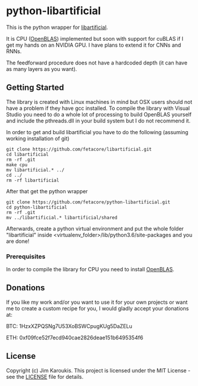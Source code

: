 # python-libartificial

This is the python wrapper for [libartificial](https://github.com/fetacore/libartificial).

It is CPU ([OpenBLAS](https://github.com/xianyi/OpenBLAS)) implemented but soon with support for cuBLAS if I get my hands on an NVIDIA GPU. I have plans to extend it for CNNs and RNNs.

The feedforward procedure does not have a hardcoded depth (it can have as many layers as you want).

## Getting Started

The library is created with Linux machines in mind but OSX users should not have a problem if they have gcc installed.
To compile the library with Visual Studio you need to do a whole lot of processing to build OpenBLAS yourself and include the pthreads.dll in your build system but I do not recommend it.

In order to get and build libartificial you have to do the following (assuming working installation of git)

```
git clone https://github.com/fetacore/libartificial.git
cd libartificial
rm -rf .git
make cpu
mv libartificial.* ../
cd ../
rm -rf libartificial
```

After that get the python wrapper

```
git clone https://github.com/fetacore/python-libartificial.git
cd python-libartificial
rm -rf .git
mv ../libartificial.* libartificial/shared
```

Afterwards, create a python virtual environment and put the whole folder "libartificial" inside <virtualenv_folder>/lib/python3.6/site-packages
and you are done!

### Prerequisites

In order to compile the library for CPU you need to install [OpenBLAS](https://github.com/xianyi/OpenBLAS).

## Donations

If you like my work and/or you want to use it for your own projects or want me to create a custom recipe for you, I would gladly accept your donations at:

BTC: 1HzxXZPQSNg7U53XoBSWCpugKUg5DaZELu

ETH: 0xf09fce52f7ecd940cae2826deae151b6495354f6

## License

Copyright (c) Jim Karoukis.
This project is licensed under the MIT License - see the [LICENSE](LICENSE) file for details.
